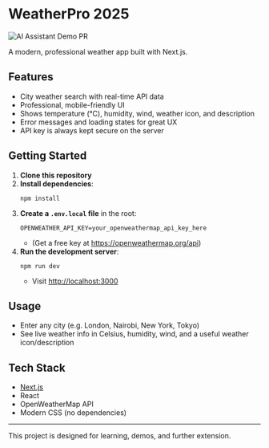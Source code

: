 # WeatherPro 2025

![AI Assistant Demo PR](https://img.shields.io/badge/PR%20by-AI%20Assistant-blueviolet)

A modern, professional weather app built with Next.js.

## Features
- City weather search with real-time API data
- Professional, mobile-friendly UI
- Shows temperature (°C), humidity, wind, weather icon, and description
- Error messages and loading states for great UX
- API key is always kept secure on the server

## Getting Started
1. **Clone this repository**
2. **Install dependencies**:
   ```
   npm install
   ```
3. **Create a `.env.local` file** in the root:
   ```
   OPENWEATHER_API_KEY=your_openweathermap_api_key_here
   ```
   - (Get a free key at https://openweathermap.org/api)
4. **Run the development server**:
   ```
   npm run dev
   ```
   - Visit [http://localhost:3000](http://localhost:3000)

## Usage
- Enter any city (e.g. London, Nairobi, New York, Tokyo)
- See live weather info in Celsius, humidity, wind, and a useful weather icon/description

## Tech Stack
- [Next.js](https://nextjs.org/)
- React
- OpenWeatherMap API
- Modern CSS (no dependencies)

---

This project is designed for learning, demos, and further extension.
